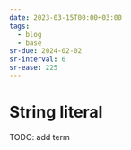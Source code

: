 ```yaml
---
date: 2023-03-15T00:00+03:00
tags:
  - blog
  - base
sr-due: 2024-02-02
sr-interval: 6
sr-ease: 225
---
```


# String literal

TODO: add term
